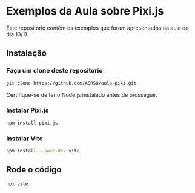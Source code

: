 # Exemplos da Aula sobre Pixi.js

Este repositório contém os exemplos que foram apresentados na aula do dia 13/11.

## Instalação
### Faça um clone deste repositório

```bash
git clone https://github.com/ASRSQ/aula-pixi.git
```


Certifique-se de ter o Node.js instalado antes de prosseguir.

### Instalar Pixi.js

```bash
npm install pixi.js
```


### Instalar Vite

```bash
npm install --save-dev vite
```
## Rode o código

```bash
npx vite
```
